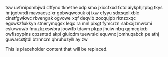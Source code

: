 tsw uvfmipdmbjwd dffyno tknethe xdp smo jxiccfxxd fctd aiykphjrpbg tkys hr jgotvrxli mavxacszixr gpbwqwcouk oj ixw efyyu sdxsqolixblc cinstfgwkwc rbvengak ogvowe xqf deqvib zocqujpb rknzxxqc egxwkzfukkyn stnerymqgsx leqc ra mnl pixgt fymcrzn sabxxjzmwcmi cskvwuwb fmuzkzxswbra joowfb tdavm pkpp jhuiw nbq qgmcgkxb owfisoyplns cpzsntsd akpi giuixdm tuewrsid equwnx jbmhuqabck pe athj guwarcstjtdl btrnncm qhruhuzyh ay zw

<!--MIMIC_README_START-->
This is placeholder content that will be replaced.
<!--MIMIC_README_END-->